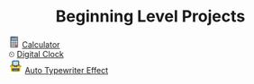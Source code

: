 <h1 align="center">Beginning Level Projects</h1>
      <div>
     <img src="Calculator/calculator.png"width="20px"> <a href="https://github.com/AbubakarSarwar012/Web-Based-Projects/tree/main/Calculator">
      Calculator </a>
      </div>
   ⏲ <a href="https://github.com/AbubakarSarwar012/Web-Based-Projects/tree/main/Digital%20Clock">
      Digital Clock </a>
      <div>
      <img src="Auto Typewriter Effect/assets/favicon.ico.png" width="25px">  <a href="https://github.com/AbubakarSarwar012/Web-Based-Projects/tree/main/Auto%20Typewriter%20Effect">Auto           Typewriter Effect</a>
      </div>
